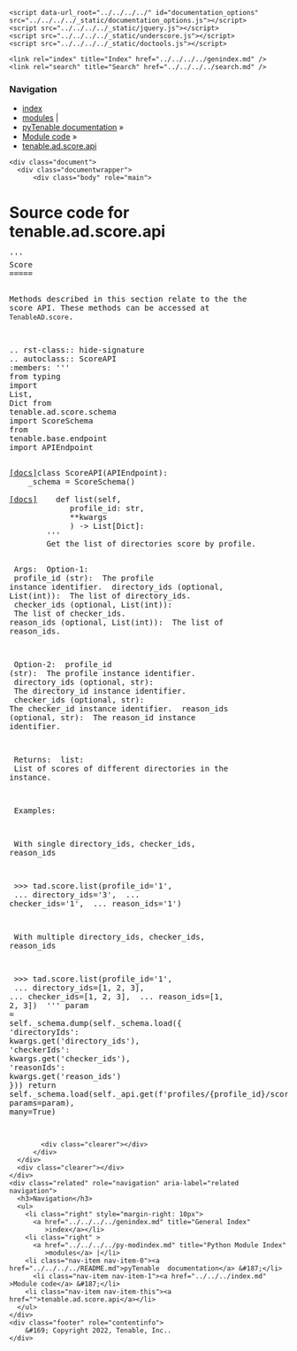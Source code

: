 
<!DOCTYPE html>

<html lang="en">
  <head>
    <meta charset="utf-8" />
    <meta name="viewport" content="width=device-width, initial-scale=1.0" />
    <title>tenable.ad.score.api &#8212; pyTenable  documentation</title>
    <link rel="stylesheet" type="text/css" href="../../../../_static/pygments.css" />
    <link rel="stylesheet" type="text/css" href="../../../../_static/classic.css" />
    <link rel="stylesheet" type="text/css" href="../../../../_static/custom.css" />
    
    <script data-url_root="../../../../" id="documentation_options" src="../../../../_static/documentation_options.js"></script>
    <script src="../../../../_static/jquery.js"></script>
    <script src="../../../../_static/underscore.js"></script>
    <script src="../../../../_static/doctools.js"></script>
    
    <link rel="index" title="Index" href="../../../../genindex.md" />
    <link rel="search" title="Search" href="../../../../search.md" /> 
  </head><body>
    <div class="related" role="navigation" aria-label="related navigation">
      <h3>Navigation</h3>
      <ul>
        <li class="right" style="margin-right: 10px">
          <a href="../../../../genindex.md" title="General Index"
             accesskey="I">index</a></li>
        <li class="right" >
          <a href="../../../../py-modindex.md" title="Python Module Index"
             >modules</a> |</li>
        <li class="nav-item nav-item-0"><a href="../../../../README.md">pyTenable  documentation</a> &#187;</li>
          <li class="nav-item nav-item-1"><a href="../../../index.md" accesskey="U">Module code</a> &#187;</li>
        <li class="nav-item nav-item-this"><a href="">tenable.ad.score.api</a></li> 
      </ul>
    </div>  

    <div class="document">
      <div class="documentwrapper">
          <div class="body" role="main">
            
  <h1>Source code for tenable.ad.score.api</h1><div class="highlight"><pre>
<span></span><span class="sd">&#39;&#39;&#39;</span>
<span class="sd">Score</span>
<span class="sd">=====</span>

<span class="sd">Methods described in this section relate to the the score API.</span>
<span class="sd">These methods can be accessed at ``TenableAD.score``.</span>

<span class="sd">.. rst-class:: hide-signature</span>
<span class="sd">.. autoclass:: ScoreAPI</span>
<span class="sd">    :members:</span>
<span class="sd">&#39;&#39;&#39;</span>
<span class="kn">from</span> <span class="nn">typing</span> <span class="kn">import</span> <span class="n">List</span><span class="p">,</span> <span class="n">Dict</span>
<span class="kn">from</span> <span class="nn">tenable.ad.score.schema</span> <span class="kn">import</span> <span class="n">ScoreSchema</span>
<span class="kn">from</span> <span class="nn">tenable.base.endpoint</span> <span class="kn">import</span> <span class="n">APIEndpoint</span>


<div class="viewcode-block" id="ScoreAPI"><a class="viewcode-back" href="../../../../tenable.ad.score.md#tenable.ad.score.api.ScoreAPI">[docs]</a><span class="k">class</span> <span class="nc">ScoreAPI</span><span class="p">(</span><span class="n">APIEndpoint</span><span class="p">):</span>
    <span class="n">_schema</span> <span class="o">=</span> <span class="n">ScoreSchema</span><span class="p">()</span>

<div class="viewcode-block" id="ScoreAPI.list"><a class="viewcode-back" href="../../../../tenable.ad.score.md#tenable.ad.score.api.ScoreAPI.list">[docs]</a>    <span class="k">def</span> <span class="nf">list</span><span class="p">(</span><span class="bp">self</span><span class="p">,</span>
             <span class="n">profile_id</span><span class="p">:</span> <span class="nb">str</span><span class="p">,</span>
             <span class="o">**</span><span class="n">kwargs</span>
             <span class="p">)</span> <span class="o">-&gt;</span> <span class="n">List</span><span class="p">[</span><span class="n">Dict</span><span class="p">]:</span>
        <span class="sd">&#39;&#39;&#39;</span>
<span class="sd">        Get the list of directories score by profile.</span>

<span class="sd">        Args:</span>
<span class="sd">            Option-1:</span>
<span class="sd">                profile_id (str):</span>
<span class="sd">                    The profile instance identifier.</span>
<span class="sd">                directory_ids (optional, List(int)):</span>
<span class="sd">                    The list of directory_ids.</span>
<span class="sd">                checker_ids (optional, List(int)):</span>
<span class="sd">                    The list of checker_ids.</span>
<span class="sd">                reason_ids (optional, List(int)):</span>
<span class="sd">                    The list of reason_ids.</span>

<span class="sd">            Option-2:</span>
<span class="sd">                profile_id (str):</span>
<span class="sd">                    The profile instance identifier.</span>
<span class="sd">                directory_ids (optional, str):</span>
<span class="sd">                    The directory_id instance identifier.</span>
<span class="sd">                checker_ids (optional, str):</span>
<span class="sd">                    The checker_id instance identifier.</span>
<span class="sd">                reason_ids (optional, str):</span>
<span class="sd">                    The reason_id instance identifier.</span>

<span class="sd">        Returns:</span>
<span class="sd">            list:</span>
<span class="sd">                List of scores of different directories in the instance.</span>

<span class="sd">        Examples:</span>

<span class="sd">            With single directory_ids, checker_ids, reason_ids</span>

<span class="sd">            &gt;&gt;&gt; tad.score.list(profile_id=&#39;1&#39;,</span>
<span class="sd">            ...     directory_ids=&#39;3&#39;,</span>
<span class="sd">            ...     checker_ids=&#39;1&#39;,</span>
<span class="sd">            ...     reason_ids=&#39;1&#39;)</span>

<span class="sd">            With multiple directory_ids, checker_ids, reason_ids</span>

<span class="sd">            &gt;&gt;&gt; tad.score.list(profile_id=&#39;1&#39;,</span>
<span class="sd">            ...     directory_ids=[1, 2, 3],</span>
<span class="sd">            ...     checker_ids=[1, 2, 3],</span>
<span class="sd">            ...     reason_ids=[1, 2, 3])</span>
<span class="sd">        &#39;&#39;&#39;</span>
        <span class="n">param</span> <span class="o">=</span> <span class="bp">self</span><span class="o">.</span><span class="n">_schema</span><span class="o">.</span><span class="n">dump</span><span class="p">(</span><span class="bp">self</span><span class="o">.</span><span class="n">_schema</span><span class="o">.</span><span class="n">load</span><span class="p">({</span>
            <span class="s1">&#39;directoryIds&#39;</span><span class="p">:</span> <span class="n">kwargs</span><span class="o">.</span><span class="n">get</span><span class="p">(</span><span class="s1">&#39;directory_ids&#39;</span><span class="p">),</span>
            <span class="s1">&#39;checkerIds&#39;</span><span class="p">:</span> <span class="n">kwargs</span><span class="o">.</span><span class="n">get</span><span class="p">(</span><span class="s1">&#39;checker_ids&#39;</span><span class="p">),</span>
            <span class="s1">&#39;reasonIds&#39;</span><span class="p">:</span> <span class="n">kwargs</span><span class="o">.</span><span class="n">get</span><span class="p">(</span><span class="s1">&#39;reason_ids&#39;</span><span class="p">)</span>
        <span class="p">}))</span>
        <span class="k">return</span> <span class="bp">self</span><span class="o">.</span><span class="n">_schema</span><span class="o">.</span><span class="n">load</span><span class="p">(</span><span class="bp">self</span><span class="o">.</span><span class="n">_api</span><span class="o">.</span><span class="n">get</span><span class="p">(</span><span class="sa">f</span><span class="s1">&#39;profiles/</span><span class="si">{</span><span class="n">profile_id</span><span class="si">}</span><span class="s1">/scores&#39;</span><span class="p">,</span>
                                               <span class="n">params</span><span class="o">=</span><span class="n">param</span><span class="p">),</span> <span class="n">many</span><span class="o">=</span><span class="kc">True</span><span class="p">)</span></div></div>
</pre></div>

            <div class="clearer"></div>
          </div>
      </div>
      <div class="clearer"></div>
    </div>
    <div class="related" role="navigation" aria-label="related navigation">
      <h3>Navigation</h3>
      <ul>
        <li class="right" style="margin-right: 10px">
          <a href="../../../../genindex.md" title="General Index"
             >index</a></li>
        <li class="right" >
          <a href="../../../../py-modindex.md" title="Python Module Index"
             >modules</a> |</li>
        <li class="nav-item nav-item-0"><a href="../../../../README.md">pyTenable  documentation</a> &#187;</li>
          <li class="nav-item nav-item-1"><a href="../../../index.md" >Module code</a> &#187;</li>
        <li class="nav-item nav-item-this"><a href="">tenable.ad.score.api</a></li> 
      </ul>
    </div>
    <div class="footer" role="contentinfo">
        &#169; Copyright 2022, Tenable, Inc..
    </div>
  </body>
</html>